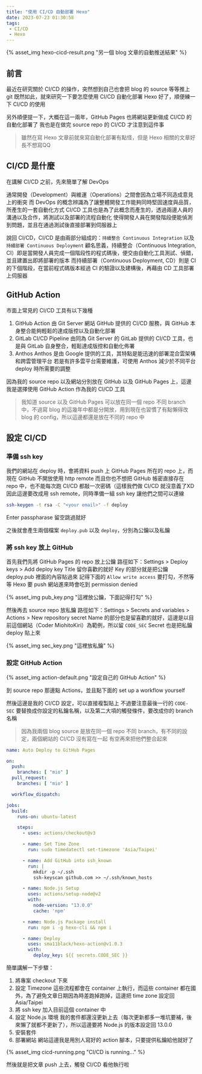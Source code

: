 ```yaml
---
title: "使用 CI/CD 自動部署 Hexo"
date: 2023-07-23 01:30:58
tags:
 - CI/CD
 - Hexo
---
```


{% asset_img hexo-cicd-result.png "另一個 blog 文章的自動推送結果" %}

## 前言

最近在研究關於 CI/CD 的操作，突然想到自己也會把 blog 的 source 等等推上 git
既然如此，就來研究一下要怎麼使用 CI/CD 自動化部署 Hexo 好了，順便練一下 CI/CD 的使用

另外順便提一下，大概在這一兩年，GitHub Pages 也將網站更新做成 CI/CD 的自動化部署了
我也是在做完 source repo 的 CI/CD 才注意到這件事

<!--more-->

> 雖然在寫 Hexo 文章前就來寫自動化部署有點怪，但是 Hexo 相關的文章好長不想寫QQ


## CI/CD 是什麼

在講解 CI/CD 之前，先來簡單了解 DevOps

通常開發（Development）與維運（Operations）之間會因為立場不同造成意見上的衝突
而 DevOps 的概念辨識為了讓整體開發工作能夠同時堅固速度與品質，所產生的一套自動化方式
CI/CD 工具也是為了此概念而產生的，透過兩邊人員的溝通以及合作，將測試以及部署的流程自動化
使得開發人員在開發階段便能偵測到問題，並且在通過測試後直接部署到伺服器上

說回 CI/CD，CI/CD 是由兩部分組成的：`持續整合 Continuous Integration` 以及 `持續部署 Continuous Deployment`
顧名思義，持續整合（Continuous Integration, CI）即是當開發人員完成一個階段性的程式碼後，便交由自動化工具測試、偵錯，並且建置出即將部署的版本
而持續部署（Continuous Deployment, CD）則是 CI 的下個階段，在當前程式碼版本經過 CI 的驗證以及建構後，再藉由 CD 工具部署上伺服器


## GitHub Action

市面上常見的 CI/CD 工具有以下幾種
1. GitHub Action
由 Git Server 網站 GitHub 提供的 CI/CD 服務，與 GitHub 本身整合能夠輕鬆的達成版控以及自動化部署
2. GitLab CI/CD Pipeline
由同為 Git Server 的 GitLab 提供的 CI/CD 工具，也是與 GitLab 自身整合，輕鬆達成版控和自動化佈署
3. Anthos
Anthos 是由 Google 提供的工具，其特點是能迅速的部署混合雲架構和跨雲管理平台
若是有許多雲平台需要維護，可使用 Anthos 減少於不同平台 deploy 時所需要的調整

因為我的 source repo 以及網站分別放在 GitHub 以及 GitHub Pages 上，這邊我是選擇使用 GitHub Action 作為我的 CI/CD 工具

> 我知道 source 以及 GitHub Pages 可以放在同一個 repo 不同 branch 中，不過寫 blog 的這幾年中都是分開放，用到現在也習慣了有點懶得改 blog 的 config，所以這邊都還是放在不同的 repo 中

## 設定 CI/CD

### 準備 ssh key

我們的網站在 deploy 時，會將資料 push 上 GitHub Pages 所在的 repo 上，而現在 GitHub 不開放使用 http remote
而且你也不想把 GitHub 帳密直接存在 repo 中，也不能每次跑 CI/CD 都敲一次密碼（這樣我們做 CI/CD 就沒意義了XD
因此這邊要改成用 ssh remote，同時準備一組 ssh key 讓他們之間可以連線

```sh
ssh-keygen -t rsa -C "<your email>" -f deploy
```

Enter passpharase 留空跳過就好

之後就會產生兩個檔案 `deploy.pub` 以及 `deploy`，分別為公鑰以及私鑰


### 將 ssh key 放上 GitHub

首先我們先將 GitHub Pages 的 repo 放上公鑰
路徑如下：Settings > Deploy keys > Add deploy key
Title 留你喜歡的就好
Key 的部分就是把公鑰 deploy.pub 裡面的內容貼過來
記得下面的 `Allow write access` 要打勾，不然等等 Hexo 要 push 網站進來時會吃到 permission denied

{% asset_img pub_key.png "這裡放公鑰，下面記得打勾" %}

然後再去 source repo 放私鑰
路徑如下：Settings > Secrets and variables > Actions > New repository secret
Name 的部分也是留喜歡的就好，這邊是以目前這個網站（Coder MiohitoKiri）為範例，所以留 `CODE_SEC`
Secret 也是把私鑰 deploy 貼上來

{% asset_img sec_key.png "這裡放私鑰" %}

### 設定 GitHub Action

{% asset_img action-default.png "設定自己的 GitHub Action" %}

到 source repo 那邊點 Actions，並且點下面的 set up a workflow yourself

然後這邊是我的 CI/CD 設定，可以直接複製貼上
不過要注意最後一行的 `CODE-SEC` 要替換成你設定的私鑰名稱，以及第二大項的觸發條件，要改成你的 branch 名稱

> 因為我兩個 blog source 是放在同一個 repo 不同 branch，有不同的設定，兩個網站的 CI/CD 沒有寫在一起
> 有空再來把他們整合起來

```yml
name: Auto Deploy to GitHub Pages

on:
  push:
    branches: [ "mio" ]
  pull_request:
    branches: [ "mio" ]

  workflow_dispatch:

jobs:
  build:
    runs-on: ubuntu-latest

    steps:
      - uses: actions/checkout@v3

      - name: Set Time Zone
        run: sudo timedatectl set-timezone 'Asia/Taipei'

      - name: Add GitHub into ssh_known
        run: |
          mkdir -p ~/.ssh
          ssh-keyscan github.com >> ~/.ssh/known_hosts

      - name: Node.js Setup
        uses: actions/setup-node@v2
        with:
          node-version: "13.0.0"
          cache: 'npm'

      - name: Node.js Package install
        run: npm i -g hexo-cli && npm i

      - name: Deploy
        uses: sma11black/hexo-action@v1.0.3
        with:
          deploy_key: ${{ secrets.CODE_SEC }}
```

簡單講解一下步驟：
1. 將專案 checkout 下來
2. 設定 Timezone
這些流程都會在 container 上執行，而這些 container 都在國外，為了避免文章日期因為時差跑掉跑掉，這邊把 time zone 設定回 Asia/Taipei
3. 將 ssh key 加入目前這個 container 中
4. 設定 Node.js 環境
我的套件都還沒更新上去（每次更新都多一堆坑要補，後來懶了就都不更新了），所以這邊要將 Node.js 的版本設定回 13.0.0
5. 安裝套件
6. 部署網站
網站這邊我是用別人寫好的 action 腳本，只要提供私鑰給他就好了

{% asset_img cicd-running.png "CI/CD is running..." %}

然後就是把文章 push 上去，觸發 CI/CD 看他執行啦
